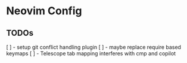 # Neovim Config


## TODOs
[ ] - setup git conflict handling plugin
[ ] - maybe replace require based keymaps
[ ] - Telescope tab mapping interferes with cmp and copilot
